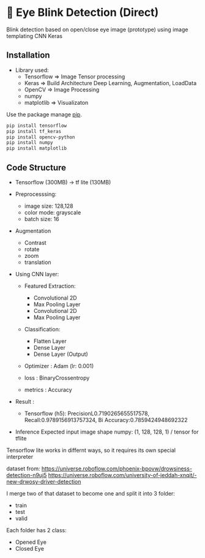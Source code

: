 # 👀 Eye Blink Detection (Direct)
Blink detection based on open/close eye image (prototype)
using image templating CNN Keras

## Installation
- Library used:
    - Tensorflow    => Image Tensor processing  
    - Keras         => Build Architecture Deep Learning, Augmentation, LoadData
    - OpenCV        => Image Processing
    - numpy        
    - matplotlib    => Visualizaton

Use the package manage [pip](https://pip.pypa.io/en/stable/installation/).
```bash
pip install tensorflow
pip install tf_keras
pip install opencv-python
pip install numpy
pip install matplotlib
```

## Code Structure
- Tensorflow (300MB) -> tf lite (130MB)
- Preprocesssing:
    - image size: 128,128
    - color mode: grayscale
    - batch size: 16

- Augmentation
    - Contrast
    - rotate
    - zoom
    - translation

- Using CNN layer:
    - Featured Extraction:
        - Convolutional 2D
        - Max Pooling Layer
        - Convolutional 2D
        - Max Pooling Layer
    
    - Classification:
        - Flatten Layer
        - Dense Layer
        - Dense Layer (Output)

    - Optimizer : Adam (lr: 0.001)
    - loss      : BinaryCrossentropy
    - metrics   : Accuracy


- Result :
    - Tensorflow (h5):
        PrecisionL0.7190265655517578, 
        Recall:0.9789156913757324, 
        Bi Accuracy:0.7859424948692322

- Inference
    Expected input image shape numpy:  (1, 128, 128, 1) / tensor for tflite

Tensorflow lite works in differnt ways, so it requires its own special interpreter

dataset from:
https://universe.roboflow.com/phoenix-bpovw/drowsiness-detection-n9uj5
https://universe.roboflow.com/university-of-jeddah-xnqit/-new-drwosy-driver-detection

I merge two of that dataset to become one and split it into 3 folder:
- train
- test
- valid

Each folder has 2 class:
- Opened Eye
- Closed Eye